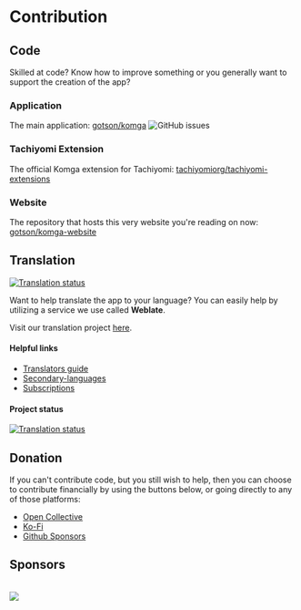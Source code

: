 # Contribution

## Code
Skilled at code? Know how to improve something or you generally want to support the creation of the app?

### Application
The main application: [gotson/komga](https://github.com/gotson/komga) ![GitHub issues](https://img.shields.io/github/issues/gotson/komga?style=social)

### Tachiyomi Extension
The official Komga extension for Tachiyomi: [tachiyomiorg/tachiyomi-extensions](https://github.com/tachiyomiorg/tachiyomi-extensions/tree/master/src/all/komga)

### Website
The repository that hosts this very website you're reading on now: [gotson/komga-website](https://github.com/gotson/komga-website)

## Translation
<a href="https://hosted.weblate.org/engage/komga/">
<img src="https://hosted.weblate.org/widgets/komga/-/svg-badge.svg" alt="Translation status" />
</a>

Want to help translate the app to your language? You can easily help by utilizing a service we use called **Weblate**.

Visit our translation project [here](https://hosted.weblate.org/engage/komga/).

#### Helpful links
* [Translators guide](https://docs.weblate.org/en/latest/user/translating.html)
* [Secondary-languages](https://docs.weblate.org/en/latest/user/profile.html#secondary-languages)
* [Subscriptions](https://docs.weblate.org/en/latest/user/profile.html#subscriptions)

#### Project status
<a href="https://hosted.weblate.org/engage/komga/">
<img src="https://hosted.weblate.org/widgets/komga/-/horizontal-auto.svg" alt="Translation status" />
</a>


## Donation
If you can't contribute code, but you still wish to help, then you can choose to contribute financially by using the buttons below, or going directly to any of those platforms:
- [Open Collective](https://opencollective.com/komga)
- [Ko-Fi](https://ko-fi.com/gotson)
- [Github Sponsors](https://github.com/sponsors/gotson)

## Sponsors

<br/>
<a href="https://www.jetbrains.com/?from=Komga" target="_blank" rel="noopener">
    <img src="/assets/media/sponsors/sponsors-jetbrains.png" style={{maxHeight: '100px'}} />
</a>